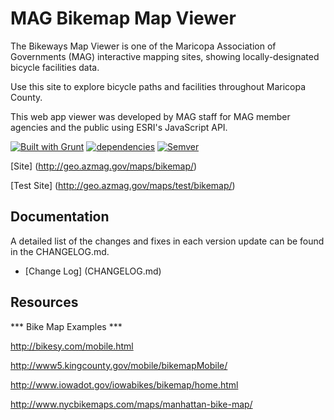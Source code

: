 # MAG Bikemap Map Viewer

The Bikeways Map Viewer is one of the Maricopa Association of Governments (MAG) interactive mapping sites, showing locally-designated bicycle facilities data.

Use this site to explore bicycle paths and facilities throughout Maricopa County.

This web app viewer was developed by MAG staff for MAG member agencies and the public using ESRI's JavaScript API.

[![Built with Grunt](https://cdn.gruntjs.com/builtwith.png)](http://gruntjs.com/)
[![dependencies](https://david-dm.org/vwolfley/MyProject.png)](https://david-dm.org/vwolfley/MyProject)
[![Semver](http://img.shields.io/SemVer/2.0.0.png)](http://semver.org/spec/v2.0.0.html)


[Site] (http://geo.azmag.gov/maps/bikemap/)

[Test Site] (http://geo.azmag.gov/maps/test/bikemap/)

## Documentation

A detailed list of the changes and fixes in each version update can be found in the CHANGELOG.md.

- [Change Log] (CHANGELOG.md)

## Resources

*** Bike Map Examples ***

http://bikesy.com/mobile.html

http://www5.kingcounty.gov/mobile/bikemapMobile/

http://www.iowadot.gov/iowabikes/bikemap/home.html

http://www.nycbikemaps.com/maps/manhattan-bike-map/
